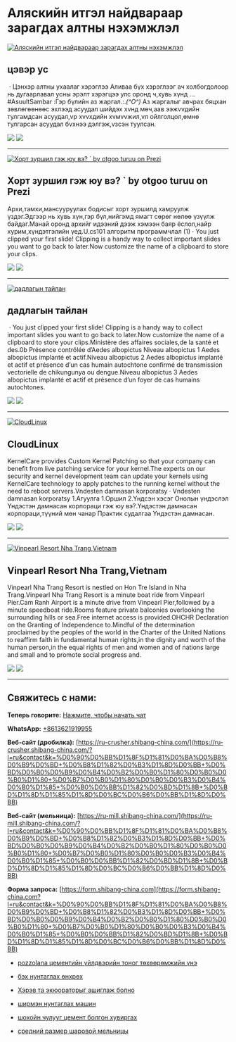 # Аляскийн итгэл найдвараар зарагдах алтны нэхэмжлэл

<a href="https://swt.shibang-china.com/?l=ru&img&k=%D0%90%D0%BB%D1%8F%D1%81%D0%BA%D0%B8%D0%B9%D0%BD+%D0%B8%D1%82%D0%B3%D1%8D%D0%BB+%D0%BD%D0%B0%D0%B9%D0%B4%D0%B2%D0%B0%D1%80%D0%B0%D0%B0%D1%80+%D0%B7%D0%B0%D1%80%D0%B0%D0%B3%D0%B4%D0%B0%D1%85+%D0%B0%D0%BB%D1%82%D0%BD%D1%8B+%D0%BD%D1%8D%D1%85%D1%8D%D0%BC%D0%B6%D0%BB%D1%8D%D0%BB" target="_blank">![Аляскийн итгэл найдвараар зарагдах алтны нэхэмжлэл](http://static.shibang-china.com/all-800x300/1350.jpg)</a>

## цэвэр ус
&nbsp;&#0183;&#32;Цэнхэр алтны ухаалаг хэрэглээ Аливаа бүх хэрэглээг ач холбогдолоор нь дугаарлавал усны эрэлт хэрэгцээ улс оронд ч,хувь хүнд …#AsuultSambar :Гэр бүлийн аз жаргал.:.*(^O^)* Аз жаргалыг авчрах бяцхан зөвлөгөөнөөс эхлээд асуудал шийдэх хvнд мөч,аав ээжvvдийн тулгамдсан асуудал,vр хvvхдийн хvмvvжил,vл ойлголцол,өмнө тулгарсан асуудал бvхнээ дэлгэж,vзсэн туулсан.


<a href="https://whatsapp.shibangsoft.com/WhatsApp.php" target="_blank" title="WhatsApp">![](http://static.shibang-china.com/icon/whatsapp.png)</a> <a href="https://swt.shibang-china.com/?l=ru&icon&k=%D0%90%D0%BB%D1%8F%D1%81%D0%BA%D0%B8%D0%B9%D0%BD+%D0%B8%D1%82%D0%B3%D1%8D%D0%BB+%D0%BD%D0%B0%D0%B9%D0%B4%D0%B2%D0%B0%D1%80%D0%B0%D0%B0%D1%80+%D0%B7%D0%B0%D1%80%D0%B0%D0%B3%D0%B4%D0%B0%D1%85+%D0%B0%D0%BB%D1%82%D0%BD%D1%8B+%D0%BD%D1%8D%D1%85%D1%8D%D0%BC%D0%B6%D0%BB%D1%8D%D0%BB" target="_blank">![](http://static.shibang-china.com/icon/chat-ru.png)</a>

---

<a href="https://swt.shibang-china.com/?l=ru&img&k=%D0%90%D0%BB%D1%8F%D1%81%D0%BA%D0%B8%D0%B9%D0%BD+%D0%B8%D1%82%D0%B3%D1%8D%D0%BB+%D0%BD%D0%B0%D0%B9%D0%B4%D0%B2%D0%B0%D1%80%D0%B0%D0%B0%D1%80+%D0%B7%D0%B0%D1%80%D0%B0%D0%B3%D0%B4%D0%B0%D1%85+%D0%B0%D0%BB%D1%82%D0%BD%D1%8B+%D0%BD%D1%8D%D1%85%D1%8D%D0%BC%D0%B6%D0%BB%D1%8D%D0%BB" target="_blank">![Хорт зуршил гэж юу вэ? ` by otgoo turuu on Prezi](http://static.shibang-china.com/all-800x300/485.jpg)</a>

## Хорт зуршил гэж юу вэ? ` by otgoo turuu on Prezi
Архи,тамхи,мансууруулах бодисыг хорт зуршилд хамруулж үздэг.Эдгээр нь хувь хүн,гэр бүл,нийгэмд ямагт сөрөг нөлөө үзүүлж байдаг.Манай оронд архийг идээний дээж хэмээн баяр ёслол,найр хурим,хүндэтгэлийн үед.U.cs101 алгоритм программчлал (1)&nbsp;&#0183;&#32;You just clipped your first slide! Clipping is a handy way to collect important slides you want to go back to later.Now customize the name of a clipboard to store your clips.


<a href="https://whatsapp.shibangsoft.com/WhatsApp.php" target="_blank" title="WhatsApp">![](http://static.shibang-china.com/icon/whatsapp.png)</a> <a href="https://swt.shibang-china.com/?l=ru&icon&k=%D0%90%D0%BB%D1%8F%D1%81%D0%BA%D0%B8%D0%B9%D0%BD+%D0%B8%D1%82%D0%B3%D1%8D%D0%BB+%D0%BD%D0%B0%D0%B9%D0%B4%D0%B2%D0%B0%D1%80%D0%B0%D0%B0%D1%80+%D0%B7%D0%B0%D1%80%D0%B0%D0%B3%D0%B4%D0%B0%D1%85+%D0%B0%D0%BB%D1%82%D0%BD%D1%8B+%D0%BD%D1%8D%D1%85%D1%8D%D0%BC%D0%B6%D0%BB%D1%8D%D0%BB" target="_blank">![](http://static.shibang-china.com/icon/chat-ru.png)</a>

---

<a href="https://swt.shibang-china.com/?l=ru&img&k=%D0%90%D0%BB%D1%8F%D1%81%D0%BA%D0%B8%D0%B9%D0%BD+%D0%B8%D1%82%D0%B3%D1%8D%D0%BB+%D0%BD%D0%B0%D0%B9%D0%B4%D0%B2%D0%B0%D1%80%D0%B0%D0%B0%D1%80+%D0%B7%D0%B0%D1%80%D0%B0%D0%B3%D0%B4%D0%B0%D1%85+%D0%B0%D0%BB%D1%82%D0%BD%D1%8B+%D0%BD%D1%8D%D1%85%D1%8D%D0%BC%D0%B6%D0%BB%D1%8D%D0%BB" target="_blank">![дадлагын тайлан](http://static.shibang-china.com/all-800x300/1053.jpg)</a>

## дадлагын тайлан
&nbsp;&#0183;&#32;You just clipped your first slide! Clipping is a handy way to collect important slides you want to go back to later.Now customize the name of a clipboard to store your clips.Minist&#232;re des affaires sociales,de la sant&#233; et des.0b Pr&#233;sence contr&#244;l&#233;e d’Aedes albopictus Niveau albopictus 1 Aedes albopictus implant&#233; et actif.Niveau albopictus 2 Aedes albopictus implant&#233; et actif et pr&#233;sence d’un cas humain autochtone confirm&#233; de transmission vectorielle de chikungunya ou dengue.Niveau albopictus 3 Aedes albopictus implant&#233; et actif et pr&#233;sence d’un foyer de cas humains autochtones.


<a href="https://whatsapp.shibangsoft.com/WhatsApp.php" target="_blank" title="WhatsApp">![](http://static.shibang-china.com/icon/whatsapp.png)</a> <a href="https://swt.shibang-china.com/?l=ru&icon&k=%D0%90%D0%BB%D1%8F%D1%81%D0%BA%D0%B8%D0%B9%D0%BD+%D0%B8%D1%82%D0%B3%D1%8D%D0%BB+%D0%BD%D0%B0%D0%B9%D0%B4%D0%B2%D0%B0%D1%80%D0%B0%D0%B0%D1%80+%D0%B7%D0%B0%D1%80%D0%B0%D0%B3%D0%B4%D0%B0%D1%85+%D0%B0%D0%BB%D1%82%D0%BD%D1%8B+%D0%BD%D1%8D%D1%85%D1%8D%D0%BC%D0%B6%D0%BB%D1%8D%D0%BB" target="_blank">![](http://static.shibang-china.com/icon/chat-ru.png)</a>

---

<a href="https://swt.shibang-china.com/?l=ru&img&k=%D0%90%D0%BB%D1%8F%D1%81%D0%BA%D0%B8%D0%B9%D0%BD+%D0%B8%D1%82%D0%B3%D1%8D%D0%BB+%D0%BD%D0%B0%D0%B9%D0%B4%D0%B2%D0%B0%D1%80%D0%B0%D0%B0%D1%80+%D0%B7%D0%B0%D1%80%D0%B0%D0%B3%D0%B4%D0%B0%D1%85+%D0%B0%D0%BB%D1%82%D0%BD%D1%8B+%D0%BD%D1%8D%D1%85%D1%8D%D0%BC%D0%B6%D0%BB%D1%8D%D0%BB" target="_blank">![CloudLinux](http://static.shibang-china.com/all-800x300/832.jpg)</a>

## CloudLinux
KernelCare provides Custom Kernel Patching so that your company can benefit from live patching service for your kernel.The experts on our security and kernel development team can update your kernels using KernelCare technology to apply patches to the running kernel without the need to reboot servers.Vndesten damnasan korporatsy&nbsp;&#0183;&#32;Vndesten damnasan korporatsy 1.Агуулга 1.Оршил 2.Үндсэн хэсэг Онолын үндэслэл Үндэстэн дамнасан корпораци гэж юу вэ?.Үндэстэн дамнасан корпораци,түүний мөн чанар Практик судалгаа Үндэстэн дамнасан.


<a href="https://whatsapp.shibangsoft.com/WhatsApp.php" target="_blank" title="WhatsApp">![](http://static.shibang-china.com/icon/whatsapp.png)</a> <a href="https://swt.shibang-china.com/?l=ru&icon&k=%D0%90%D0%BB%D1%8F%D1%81%D0%BA%D0%B8%D0%B9%D0%BD+%D0%B8%D1%82%D0%B3%D1%8D%D0%BB+%D0%BD%D0%B0%D0%B9%D0%B4%D0%B2%D0%B0%D1%80%D0%B0%D0%B0%D1%80+%D0%B7%D0%B0%D1%80%D0%B0%D0%B3%D0%B4%D0%B0%D1%85+%D0%B0%D0%BB%D1%82%D0%BD%D1%8B+%D0%BD%D1%8D%D1%85%D1%8D%D0%BC%D0%B6%D0%BB%D1%8D%D0%BB" target="_blank">![](http://static.shibang-china.com/icon/chat-ru.png)</a>

---

<a href="https://swt.shibang-china.com/?l=ru&img&k=%D0%90%D0%BB%D1%8F%D1%81%D0%BA%D0%B8%D0%B9%D0%BD+%D0%B8%D1%82%D0%B3%D1%8D%D0%BB+%D0%BD%D0%B0%D0%B9%D0%B4%D0%B2%D0%B0%D1%80%D0%B0%D0%B0%D1%80+%D0%B7%D0%B0%D1%80%D0%B0%D0%B3%D0%B4%D0%B0%D1%85+%D0%B0%D0%BB%D1%82%D0%BD%D1%8B+%D0%BD%D1%8D%D1%85%D1%8D%D0%BC%D0%B6%D0%BB%D1%8D%D0%BB" target="_blank">![Vinpearl Resort Nha Trang,Vietnam](http://static.shibang-china.com/all-800x300/1101.jpg)</a>

## Vinpearl Resort Nha Trang,Vietnam
Vinpearl Nha Trang Resort is nestled on Hon Tre Island in Nha Trang.Vinpearl Nha Trang Resort is a minute boat ride from Vinpearl Pier.Cam Ranh Airport is a minute drive from Vinpearl Pier,followed by a minute speedboat ride.Rooms feature private balconies overlooking the surrounding hills or sea.Free internet access is provided.OHCHR Declaration on the Granting of Independence to.Mindful of the determination proclaimed by the peoples of the world in the Charter of the United Nations to reaffirm faith in fundamental human rights,in the dignity and worth of the human person,in the equal rights of men and women and of nations large and small and to promote social progress and.


<a href="https://whatsapp.shibangsoft.com/WhatsApp.php" target="_blank" title="WhatsApp">![](http://static.shibang-china.com/icon/whatsapp.png)</a> <a href="https://swt.shibang-china.com/?l=ru&icon&k=%D0%90%D0%BB%D1%8F%D1%81%D0%BA%D0%B8%D0%B9%D0%BD+%D0%B8%D1%82%D0%B3%D1%8D%D0%BB+%D0%BD%D0%B0%D0%B9%D0%B4%D0%B2%D0%B0%D1%80%D0%B0%D0%B0%D1%80+%D0%B7%D0%B0%D1%80%D0%B0%D0%B3%D0%B4%D0%B0%D1%85+%D0%B0%D0%BB%D1%82%D0%BD%D1%8B+%D0%BD%D1%8D%D1%85%D1%8D%D0%BC%D0%B6%D0%BB%D1%8D%D0%BB" target="_blank">![](http://static.shibang-china.com/icon/chat-ru.png)</a>

---
## Свяжитесь с нами:

**Теперь говорите:** [Нажмите, чтобы начать чат](https://swt.shibang-china.com?l=ru&contact&k=%D0%90%D0%BB%D1%8F%D1%81%D0%BA%D0%B8%D0%B9%D0%BD+%D0%B8%D1%82%D0%B3%D1%8D%D0%BB+%D0%BD%D0%B0%D0%B9%D0%B4%D0%B2%D0%B0%D1%80%D0%B0%D0%B0%D1%80+%D0%B7%D0%B0%D1%80%D0%B0%D0%B3%D0%B4%D0%B0%D1%85+%D0%B0%D0%BB%D1%82%D0%BD%D1%8B+%D0%BD%D1%8D%D1%85%D1%8D%D0%BC%D0%B6%D0%BB%D1%8D%D0%BB)

**WhatsApp:**  [+8613621919955](https://whatsapp.shibangsoft.com/WhatsApp.php)

**Веб-сайт (дробилка):** [https://ru-crusher.shibang-china.com/](https://ru-crusher.shibang-china.com/?l=ru&contact&k=%D0%90%D0%BB%D1%8F%D1%81%D0%BA%D0%B8%D0%B9%D0%BD+%D0%B8%D1%82%D0%B3%D1%8D%D0%BB+%D0%BD%D0%B0%D0%B9%D0%B4%D0%B2%D0%B0%D1%80%D0%B0%D0%B0%D1%80+%D0%B7%D0%B0%D1%80%D0%B0%D0%B3%D0%B4%D0%B0%D1%85+%D0%B0%D0%BB%D1%82%D0%BD%D1%8B+%D0%BD%D1%8D%D1%85%D1%8D%D0%BC%D0%B6%D0%BB%D1%8D%D0%BB)

**Веб-сайт (мельница):** [https://ru-mill.shibang-china.com/](https://ru-mill.shibang-china.com/?l=ru&contact&k=%D0%90%D0%BB%D1%8F%D1%81%D0%BA%D0%B8%D0%B9%D0%BD+%D0%B8%D1%82%D0%B3%D1%8D%D0%BB+%D0%BD%D0%B0%D0%B9%D0%B4%D0%B2%D0%B0%D1%80%D0%B0%D0%B0%D1%80+%D0%B7%D0%B0%D1%80%D0%B0%D0%B3%D0%B4%D0%B0%D1%85+%D0%B0%D0%BB%D1%82%D0%BD%D1%8B+%D0%BD%D1%8D%D1%85%D1%8D%D0%BC%D0%B6%D0%BB%D1%8D%D0%BB)

**Форма запроса:** [https://form.shibang-china.com](https://form.shibang-china.com?l=ru&contact&k=%D0%90%D0%BB%D1%8F%D1%81%D0%BA%D0%B8%D0%B9%D0%BD+%D0%B8%D1%82%D0%B3%D1%8D%D0%BB+%D0%BD%D0%B0%D0%B9%D0%B4%D0%B2%D0%B0%D1%80%D0%B0%D0%B0%D1%80+%D0%B7%D0%B0%D1%80%D0%B0%D0%B3%D0%B4%D0%B0%D1%85+%D0%B0%D0%BB%D1%82%D0%BD%D1%8B+%D0%BD%D1%8D%D1%85%D1%8D%D0%BC%D0%B6%D0%BB%D1%8D%D0%BB)

* [pozzolana цементийн үйлдвэрийн тоног төхөөрөмжийн үнэ](../127/pozzolana%20%D1%86%D0%B5%D0%BC%D0%B5%D0%BD%D1%82%D0%B8%D0%B9%D0%BD%20%D2%AF%D0%B9%D0%BB%D0%B4%D0%B2%D1%8D%D1%80%D0%B8%D0%B9%D0%BD%20%D1%82%D0%BE%D0%BD%D0%BE%D0%B3%20%D1%82%D3%A9%D1%85%D3%A9%D3%A9%D1%80%D3%A9%D0%BC%D0%B6%D0%B8%D0%B9%D0%BD%20%D2%AF%D0%BD%D1%8D.md)

* [бэх нунтаглах өнхрөх](../129/%D0%B1%D1%8D%D1%85%20%D0%BD%D1%83%D0%BD%D1%82%D0%B0%D0%B3%D0%BB%D0%B0%D1%85%20%D3%A9%D0%BD%D1%85%D1%80%D3%A9%D1%85.md)

* [Хэрэв та экюораторыг ашиглаж болно](../128/%D0%A5%D1%8D%D1%80%D1%8D%D0%B2%20%D1%82%D0%B0%20%D1%8D%D0%BA%D1%8E%D0%BE%D1%80%D0%B0%D1%82%D0%BE%D1%80%D1%8B%D0%B3%20%D0%B0%D1%88%D0%B8%D0%B3%D0%BB%D0%B0%D0%B6%20%D0%B1%D0%BE%D0%BB%D0%BD%D0%BE.md)

* [ширмэн нунтаглах машин](../128/%D1%88%D0%B8%D1%80%D0%BC%D1%8D%D0%BD%20%D0%BD%D1%83%D0%BD%D1%82%D0%B0%D0%B3%D0%BB%D0%B0%D1%85%20%D0%BC%D0%B0%D1%88%D0%B8%D0%BD.md)

* [шохойн чулууг цемент болгон хувиргах](../130/%D1%88%D0%BE%D1%85%D0%BE%D0%B9%D0%BD%20%D1%87%D1%83%D0%BB%D1%83%D1%83%D0%B3%20%D1%86%D0%B5%D0%BC%D0%B5%D0%BD%D1%82%20%D0%B1%D0%BE%D0%BB%D0%B3%D0%BE%D0%BD%20%D1%85%D1%83%D0%B2%D0%B8%D1%80%D0%B3%D0%B0%D1%85.md)

* [средний размер шаровой мельницы](../130/%D1%81%D1%80%D0%B5%D0%B4%D0%BD%D0%B8%D0%B9%20%D1%80%D0%B0%D0%B7%D0%BC%D0%B5%D1%80%20%D1%88%D0%B0%D1%80%D0%BE%D0%B2%D0%BE%D0%B9%20%D0%BC%D0%B5%D0%BB%D1%8C%D0%BD%D0%B8%D1%86%D1%8B.md)